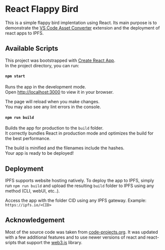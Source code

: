 # React Flappy Bird

This is a simple flappy bird implentation using React. Its main purpose is to demonstrate the [VS Code Asset Converter](https://github.com/rramjuttun/vscode-asset-converter) extension and the deployment of react apps to IPFS. 

## Available Scripts
This project was bootstrapped with [Create React App](https://github.com/facebook/create-react-app).\
In the project directory, you can run:

#### `npm start`

Runs the app in the development mode.\
Open [http://localhost:3000](http://localhost:3000) to view it in your browser.

The page will reload when you make changes.\
You may also see any lint errors in the console.



#### `npm run build`

Builds the app for production to the `build` folder.\
It correctly bundles React in production mode and optimizes the build for the best performance.

The build is minified and the filenames include the hashes.\
Your app is ready to be deployed!

## Deployment

IPFS supports website hosting natively. To deploy the app to IPFS, simply run `npm run build` and upload the resulting `build` folder to IPFS using any method (CLI, webUI, etc..).

Access the app with the folder CID using any IPFS gateway. Example: `https://ipfs.io/<CID>`


## Acknowledgement
Most of the source code was taken from [code-projects.org](https://code-projects.org/flappy-bird-game-in-reactjs-with-source-code). It was updated with a few additional features and to use newer versions of react and react-sripts that support the [web3.js](https://web3js.readthedocs.io/en/v1.10.0/) library.
